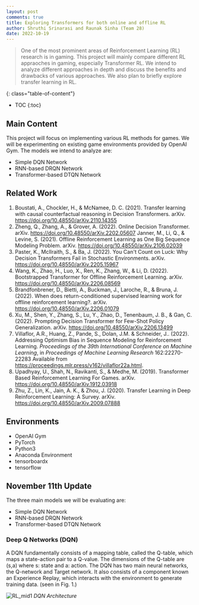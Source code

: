 ```yaml
---
layout: post
comments: true
title: Exploring Transformers for both online and offline RL
author: Shruthi Srinarasi and Raunak Sinha (Team 28)
date: 2022-10-19
---
```



> One of the most prominent areas of Reinforcement Learning (RL) research is in gaming. This project will mainly compare different RL appraoches in gaming, especially Transformer RL. We intend to analyze different approaches in depth and discuss the benefits and drawbacks of various approaches. We also plan to briefly explore transfer learning in RL.

<!--more-->
{: class="table-of-content"}
* TOC
{:toc}

## Main Content
This project will focus on implementing various RL methods for games. We will be experimenting on existing game environments provided by OpenAI Gym. The models we intend to analyze are:
* Simple DQN Network
* RNN-based DRQN Network
* Transformer-based DTQN Network

## Related Work
1. Boustati, A., Chockler, H., & McNamee, D. C. (2021). Transfer learning with causal counterfactual reasoning in Decision Transformers. arXiv. https://doi.org/10.48550/arXiv.2110.14355
2. Zheng, Q., Zhang, A., & Grover, A. (2022). Online Decision Transformer. arXiv. https://doi.org/10.48550/arXiv.2202.05607
Janner, M., Li, Q., & Levine, S. (2021). Offline Reinforcement Learning as One Big Sequence Modeling Problem. arXiv. https://doi.org/10.48550/arXiv.2106.02039
3. Paster, K., McIlraith, S., & Ba, J. (2022). You Can't Count on Luck: Why Decision Transformers Fail in Stochastic Environments. arXiv. https://doi.org/10.48550/arXiv.2205.15967
4. Wang, K., Zhao, H., Luo, X., Ren, K., Zhang, W., & Li, D. (2022). Bootstrapped Transformer for Offline Reinforcement Learning. arXiv. https://doi.org/10.48550/arXiv.2206.08569
5. Brandfonbrener, D., Bietti, A., Buckman, J., Laroche, R., & Bruna, J. (2022). When does return-conditioned supervised learning work for offline reinforcement learning?. arXiv. https://doi.org/10.48550/arXiv.2206.01079
6. Xu, M., Shen, Y., Zhang, S., Lu, Y., Zhao, D., Tenenbaum, J. B., & Gan, C. (2022). Prompting Decision Transformer for Few-Shot Policy Generalization. arXiv. https://doi.org/10.48550/arXiv.2206.13499
7. Villaflor, A.R., Huang, Z., Pande, S., Dolan, J.M. &amp; Schneider, J.. (2022). Addressing Optimism Bias in Sequence Modeling for Reinforcement Learning. <i>Proceedings of the 39th International Conference on Machine Learning</i>, in <i>Proceedings of Machine Learning Research</i> 162:22270-22283 Available from https://proceedings.mlr.press/v162/villaflor22a.html.
8. Upadhyay, U., Shah, N., Ravikanti, S., & Medhe, M. (2019). Transformer Based Reinforcement Learning For Games. arXiv. https://doi.org/10.48550/arXiv.1912.03918
9. Zhu, Z., Lin, K., Jain, A. K., & Zhou, J. (2020). Transfer Learning in Deep Reinforcement Learning: A Survey. arXiv. https://doi.org/10.48550/arXiv.2009.07888

## Environments
* OpenAI Gym
* PyTorch
* Python3
* Anaconda Environment
* tensorboardx
* tensorflow

## November 11th Update
The three main models we will be evaluating are:
* Simple DQN Network
* RNN-based DRQN Network
* Transformer-based DTQN Network

### Deep Q Networks (DQN)
A DQN fundamentally consists of a mapping table, called the Q-table, which maps a state-action pair to a Q-value. The dimensions of the Q-table are (s,a) where s: state and a: action. The DQN has two main neural networks, the Q-network and Target network. It also consists of a component known an Experience Replay, which interacts with the environment to generate training data. (seen in Fig. 1.)

![RL_mid1](https://user-images.githubusercontent.com/65851937/201502949-0ffac8cf-fcb6-4484-ac34-05c84cf9ab53.png)
*DQN Architecture*


<!-- ## Basic Syntax
### Image
Please create a folder with the name of your team id under `/assets/images/`, put all your images into the folder and reference the images in your main content.

You can add an image to your survey like this:
![YOLO]({{ '/assets/images/team00/object_detection.png' | relative_url }})
{: style="width: 400px; max-width: 100%;"}
*Fig 1. YOLO: An object detection method in computer vision* [1].

Please cite the image if it is taken from other people's work.


### Table
Here is an example for creating tables, including alignment syntax.

|             | column 1    |  column 2     |
| :---        |    :----:   |          ---: |
| row1        | Text        | Text          |
| row2        | Text        | Text          |



### Code Block
```
# This is a sample code block
import torch
print (torch.__version__)
```


### Formula
Please use latex to generate formulas, such as:

$$
\tilde{\mathbf{z}}^{(t)}_i = \frac{\alpha \tilde{\mathbf{z}}^{(t-1)}_i + (1-\alpha) \mathbf{z}_i}{1-\alpha^t}
$$

or you can write in-text formula $$y = wx + b$$.

### More Markdown Syntax
You can find more Markdown syntax at [this page](https://www.markdownguide.org/basic-syntax/).

## Reference
Please make sure to cite properly in your work, for example:

[1] Dwibedi, Debidatta, et al. "Counting out time: Class agnostic video repetition counting in the wild." Proceedings of the IEEE/CVF Conference on Computer Vision and Pattern Recognition. 2020.   

[Peng, et al.] Peng, Zhenghao, et al. "Maybe you can also use other format for reference as you wish." Nature. 2022. 

---


## Data Rich and Physics Certain

| Experiment 					| Parameters  											| Results  								| Comments 							|
| :---       					|    :----:   											|     :---: 							|     ---: 							|
| **DL + Data**																																						|

| Predicting only velocity  	| Dataset size : 10000<br> Network : 2->5->5->1 <br> activation: ReLU	|  ~100% accurate	| Generalises well over various initial velocities |
| Predicting only displacement 	| Dataset size : 10000<br> Network : 2->16->16->1 <br>	activation: ReLU |	Reasonable		| Better prediction for $u_0 \in dataset$, average prediction outside | 
| Predicting both $v_t, s_t$	| Dataset size : 10000<br> Network : 2->16->16->2 <br>	activation: tanh	|	Reasonable		| Better prediction for $u_0 \in dataset$, poor prediction outside |

-----

| **DL + Physics**																																			|
| Predicting both $v_t, s_t$, using Loss $L_{physics} = \|v_{predicted}^2-u_{initial}^2-2*g*s_{predicted}\|$ | Dataset size : 10000<br> Network : 2->16->16->1 <br>	activation: ReLU |	~0% accuracy		| Expected result as no supervision of any kind is provided |
| Predicting both $v_t, s_t$, using Loss $L_{velocity+phy} = (v_{predicted}-v_{actual})^2+\gamma*(v_{predicted}^2-u_{initial}^2-2*g*s_{predicted})^2$ | Dataset size : 10000<br> Network : 2->16->16->1 <br>	activation: ReLU |	Reasonable	| Prediction of $v_t$ is good. Was able to learn $s_t$ reasonably well without direct supervision |
| Predicting both $v_t, s_t$, using Loss $L_{supervised+phy} = (v_{predicted}-v_{actual})^2+(s_{predicted}-s_{actual})^2+\gamma*(v_{predicted}^2-u_{initial}^2-2*g*s_{predicted})^2$ | Dataset size : 10000<br> Network : 2->16->16->1 <br>	activation: ReLU |	Reasonable	| Not a better result w.r.t direct supervision |


**Observations :** 
- Physics equations are certain in this case and are the best to use.
- Both DL, Hybrid(DL+Physics) methods performance are equivalent (actual accuracy/loss varies based on fine training, random dataset generation)

Re running the above experiments with Dataset size of 200(Data Starvation), yielded the following observations
- DL performance is comparable with 10000 dataset when trained on much mode epochs(5x)
- Hybrid(DL+Physics) without direct supervision on $s_t$ has comparable/better closeness than DL only method for limited epochs($\sim$300) training.




## Data Rich and Physics Uncertain

| Experiment 					| Parameters  											| Results  								| Comments 							|
| :---       					|    :----:   											|     :---: 							|     ---: 							|
| **DL + Data**																																						|\
| Predicting both $v_t, s_t$	| Dataset size : 10000<br> Network : 2->16->16->2 <br>	activation: tanh	|	Reasonable		| Better prediction for $u_0 \in dataset$, poor prediction outside |
| **DL + Physics**																																			|
| Predicting both $v_t, s_t$<br> using Loss $L_{physics} = \|v_{predicted}^2-u_{initial}^2-2*g*s_{predicted}\|$ | Dataset size : 10000<br> Network : 2->16->16->1 <br>	activation: ReLU |	~0% accuracy		| Expected result as no supervision of any kind is provided |
| Predicting both $v_t, s_t$<br> using Loss $L_{velocity+phy} = (v_{predicted}-v_{actual})^2+\gamma*(v_{predicted}^2-u_{initial}^2-2*g*s_{predicted})^2$ | Dataset size : 10000<br> Network : 2->16->16->1 <br>	activation: ReLU |	Reasonable	| Prediction of $v_t$ is good. Was able to learn $s_t$ reasonably well without direct supervision |
| Predicting both $v_t, s_t$<br> using Loss $L_{supervised+phy} = (v_{predicted}-v_{actual})^2+(s_{predicted}-s_{actual})^2+\gamma*(v_{predicted}^2-u_{initial}^2-2*g*s_{predicted})^2$ | Dataset size : 10000<br> Network : 2->16->16->1 <br>	activation: ReLU |	Reasonable	| Not a better result w.r.t direct supervision, but bettr than DL when $u0$ is out of dataset |


**Observations :** 
- Both DL, Hybrid(DL+Physics) methods performance are similar, Hybrid(DL+Physics) is better when $u0$ is out of dataset, DL is better for $u0$ in dataset.
- Physics equations are not certain in this case and the above methods are better to use than Physics.

## Data Starvation and Physics Uncertain
- Similar observations as in data rich -->


